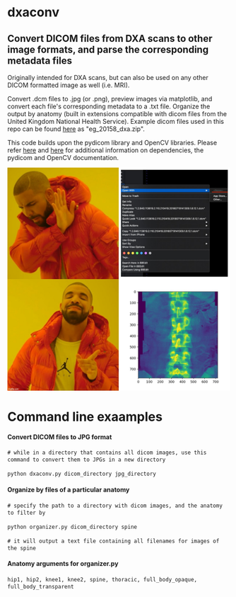 # dxaconv
## Convert DICOM files from DXA scans to other image formats, and parse the corresponding metadata files

Originally intended for DXA scans, but can also be used on any other DICOM formatted image as well (i.e. MRI).

Convert .dcm files to .jpg (or .png), preview images via matplotlib, and convert each file's corresponding metadata to a .txt file. Organize the output by anatomy (built in extensions compatible with dicom files from the United Kingdom National Health Service). Example dicom files used in this repo can be found [here](https://biobank.ctsu.ox.ac.uk/crystal/field.cgi?id=20158) as "eg_20158_dxa.zip".

This code builds upon the pydicom library and OpenCV libraries. Please refer [here](https://pydicom.github.io/pydicom/0.9/pydicom_user_guide.html) and [here](https://docs.opencv.org/master/d0/de3/tutorial_py_intro.html) for additional information on dependencies, the pydicom and OpenCV documentation.

![](img/readme_example.jpg)

# Command line exaamples

#### Convert DICOM files to JPG format
```
# while in a directory that contains all dicom images, use this command to convert them to JPGs in a new directory

python dxaconv.py dicom_directory jpg_directory

```
#### Organize by files of a particular anatomy 

```
# specify the path to a directory with dicom images, and the anatomy to filter by
 
python organizer.py dicom_directory spine

# it will output a text file containing all filenames for images of the spine

```
#### Anatomy arguments for organizer.py
```
hip1, hip2, knee1, knee2, spine, thoracic, full_body_opaque, full_body_transparent
```

